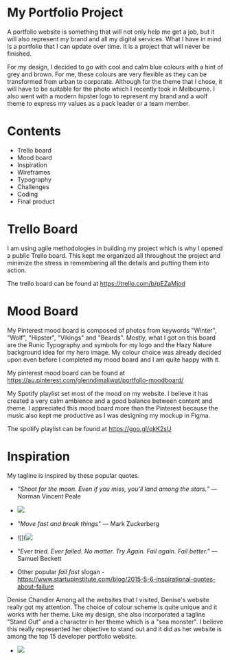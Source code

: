 # My Portfolio Project
A portfolio website is something that will not only help me get a job, but it will also represent my brand and all my digital services. What I have in mind is a portfolio that I can update over time. It is a project that will never be finished.

For my design, I decided to go with cool and calm blue colours with a hint of grey and brown. For me, these colours are very flexible as they can be transformed from urban to corporate. Although for the theme that I chose, it will have to be suitable for the photo which I recently took in Melbourne.  I also went with a modern hipster logo to represent my brand and a wolf theme to express my values as a pack leader or a team member.

# Contents
- Trello board
- Mood board
- Inspiration
- Wireframes
- Typography
- Challenges
- Coding
- Final product

# Trello Board
I am using agile methodologies in building my project which is why I opened a public Trello board. This kept me organized all throughout the project and minimize the stress in remembering all the details and putting them into action.

The trello board can be found at https://trello.com/b/pEZaMjod

# Mood Board
My Pinterest mood board is composed of photos from keywords "Winter", "Wolf", "Hipster", "Vikings" and "Beards". Mostly, what I got on this board are the Runic Typography and symbols for my logo and the Hazy Nature background idea for my hero image. My colour choice was already decided upon even before I completed my mood board and I am quite happy with it.

My pinterest mood board can be found at https://au.pinterest.com/glenndimaliwat/portfolio-moodboard/

My Spotify playlist set most of the mood on my website. I believe it has created a very calm ambience and a good balance between content and theme. I appreciated this mood board more than the Pinterest because the music also kept me productive as I was designing my mockup in Figma.

The spotify playlist can be found at https://goo.gl/qkK2sU

# Inspiration
My tagline is inspired by these popular quotes.
+ *“Shoot for the moon. Even if you miss, you'll land among the stars.”* ― Norman Vincent Peale
- ![](http://www.glenndimaliwat.com/assets/img/inspiration/aimmoon.jpg)
+ *"Move fast and break things"* — Mark Zuckerberg
- ![](![](http://www.glenndimaliwat.com/assets/img/inspiration/zuckerberg.jpg)
+ *"Ever tried. Ever failed. No matter. Try Again. Fail again. Fail better."* — Samuel Beckett

+ Other popular *fail fast* slogan - https://www.startupinstitute.com/blog/2015-5-6-inspirational-quotes-about-failure


Denise Chandler
Among all the websites that I visited, Denise's website really got my attention. The choice of colour scheme is quite unique and it works with her theme. Like my design, she also incorporated a tagline "Stand Out" and a character in her theme which is a "sea monster". I believe this really represented her objective to stand out and it did as her website is among the top 15 developer portfolio website.
- ![](http://www.glenndimaliwat.com/assets/img/inspiration/denisechandler.png)


